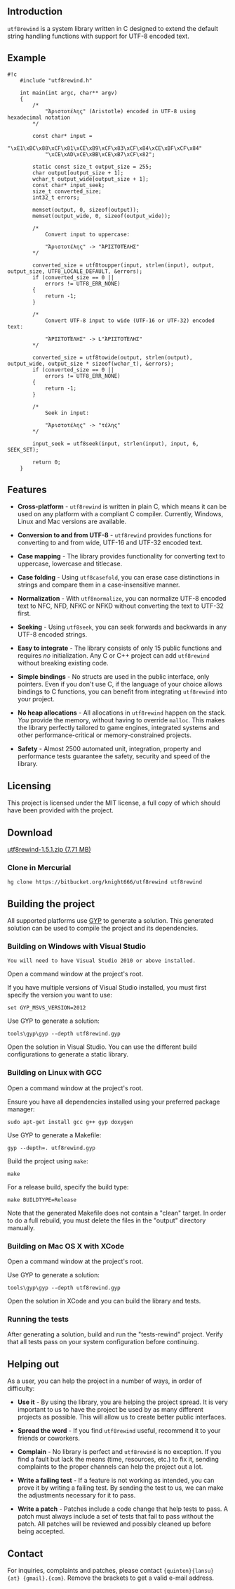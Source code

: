 ## Introduction ##

`utf8rewind` is a system library written in C designed to extend the default string handling functions with support for UTF-8 encoded text.

## Example ##

```
#!c
	#include "utf8rewind.h"

	int main(int argc, char** argv)
	{
		/*
			"Ἀριστοτέλης" (Aristotle) encoded in UTF-8 using hexadecimal notation
		*/

		const char* input =
			"\xE1\xBC\x88\xCF\x81\xCE\xB9\xCF\x83\xCF\x84\xCE\xBF\xCF\x84"
			"\xCE\xAD\xCE\xBB\xCE\xB7\xCF\x82";

		static const size_t output_size = 255;
		char output[output_size + 1];
		wchar_t output_wide[output_size + 1];
		const char* input_seek;
		size_t converted_size;
		int32_t errors;

		memset(output, 0, sizeof(output));
		memset(output_wide, 0, sizeof(output_wide));

		/*
			Convert input to uppercase:
		
			"Ἀριστοτέλης" -> "ἈΡΙΣΤΟΤΈΛΗΣ"
		*/

		converted_size = utf8toupper(input, strlen(input), output, output_size, UTF8_LOCALE_DEFAULT, &errors);
		if (converted_size == 0 ||
			errors != UTF8_ERR_NONE)
		{
			return -1;
		}

		/*
			Convert UTF-8 input to wide (UTF-16 or UTF-32) encoded text:
			
			"ἈΡΙΣΤΟΤΈΛΗΣ" -> L"ἈΡΙΣΤΟΤΈΛΗΣ"
		*/

		converted_size = utf8towide(output, strlen(output), output_wide, output_size * sizeof(wchar_t), &errors);
		if (converted_size == 0 ||
			errors != UTF8_ERR_NONE)
		{
			return -1;
		}

		/*
			Seek in input:
		
			"Ἀριστοτέλης" -> "τέλης"
		*/

		input_seek = utf8seek(input, strlen(input), input, 6, SEEK_SET);

		return 0;
	}
```

## Features ##

* **Cross-platform** - `utf8rewind` is written in plain C, which means it can be used on any platform with a compliant C compiler. Currently, Windows, Linux and Mac versions are available.

* **Conversion to and from UTF-8** - `utf8rewind` provides functions for converting to and from wide, UTF-16 and UTF-32 encoded text.

* **Case mapping** - The library provides functionality for converting text to uppercase, lowercase and titlecase.

* **Case folding** - Using `utf8casefold`, you can erase case distinctions in strings and compare them in a case-insensitive manner.

* **Normalization** - With `utf8normalize`, you can normalize UTF-8 encoded text to NFC, NFD, NFKC or NFKD without converting the text to UTF-32 first.

* **Seeking** - Using `utf8seek`, you can seek forwards and backwards in any UTF-8 encoded strings.

* **Easy to integrate** - The library consists of only 15 public functions and requires *no* initialization. Any C or C++ project can add `utf8rewind` without breaking existing code.

* **Simple bindings** - No structs are used in the public interface, only pointers. Even if you don't use C, if the language of your choice allows bindings to C functions, you can benefit from integrating `utf8rewind` into your project.

* **No heap allocations** - All allocations in `utf8rewind` happen on the stack. *You* provide the memory, without having to override `malloc`. This makes the library perfectly tailored to game engines, integrated systems and other performance-critical or memory-constrained projects.

* **Safety** - Almost 2500 automated unit, integration, property and performance tests guarantee the safety, security and speed of the library.

## Licensing ##

This project is licensed under the MIT license, a full copy of which should have been provided with the project.

## Download ##

[utf8rewind-1.5.1.zip (7.71 MB)](https://bitbucket.org/knight666/utf8rewind/downloads/utf8rewind-1.5.1.zip)

### Clone in Mercurial ###
 
	hg clone https://bitbucket.org/knight666/utf8rewind utf8rewind

## Building the project ##

All supported platforms use [GYP](http://code.google.com/p/gyp/) to generate a solution. This generated solution can be used to compile the project and its dependencies.

### Building on Windows with Visual Studio ###

	You will need to have Visual Studio 2010 or above installed.

Open a command window at the project's root.

If you have multiple versions of Visual Studio installed, you must first specify the version you want to use:

	set GYP_MSVS_VERSION=2012

Use GYP to generate a solution:

	tools\gyp\gyp --depth utf8rewind.gyp

Open the solution in Visual Studio. You can use the different build configurations to generate a static library.

### Building on Linux with GCC ###

Open a command window at the project's root.

Ensure you have all dependencies installed using your preferred package manager:

	sudo apt-get install gcc g++ gyp doxygen

Use GYP to generate a Makefile:

	gyp --depth=. utf8rewind.gyp

Build the project using `make`:

	make

For a release build, specify the build type:

	make BUILDTYPE=Release

Note that the generated Makefile does not contain a "clean" target. In order to do a full rebuild, you must delete the files in the "output" directory manually.

### Building on Mac OS X with XCode ###

Open a command window at the project's root.

Use GYP to generate a solution:

	tools\gyp\gyp --depth utf8rewind.gyp

Open the solution in XCode and you can build the library and tests.

### Running the tests ###

After generating a solution, build and run the "tests-rewind" project. Verify that all tests pass on your system configuration before continuing.

## Helping out ##

As a user, you can help the project in a number of ways, in order of difficulty:

* **Use it** - By using the library, you are helping the project spread. It is very important to us to have the project be used by as many different projects as possible. This will allow us to create better public interfaces.

* **Spread the word** - If you find `utf8rewind` useful, recommend it to your friends or coworkers.

* **Complain** - No library is perfect and `utf8rewind` is no exception. If you find a fault but lack the means (time, resources, etc.) to fix it, sending complaints to the proper channels can help the project out a lot.

* **Write a failing test** - If a feature is not working as intended, you can prove it by writing a failing test. By sending the test to us, we can make the adjustments necessary for it to pass.

* **Write a patch** - Patches include a code change that help tests to pass. A patch must always include a set of tests that fail to pass without the patch. All patches will be reviewed and possibly cleaned up before being accepted.

## Contact ##

For inquiries, complaints and patches, please contact `{quinten}{lansu} {at} {gmail}.{com}`. Remove the brackets to get a valid e-mail address.